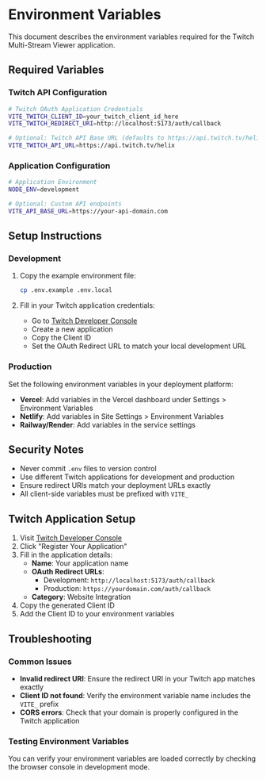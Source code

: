 # Environment Variables

This document describes the environment variables required for the Twitch Multi-Stream Viewer application.

## Required Variables

### Twitch API Configuration

```bash
# Twitch OAuth Application Credentials
VITE_TWITCH_CLIENT_ID=your_twitch_client_id_here
VITE_TWITCH_REDIRECT_URI=http://localhost:5173/auth/callback

# Optional: Twitch API Base URL (defaults to https://api.twitch.tv/helix)
VITE_TWITCH_API_URL=https://api.twitch.tv/helix
```

### Application Configuration

```bash
# Application Environment
NODE_ENV=development

# Optional: Custom API endpoints
VITE_API_BASE_URL=https://your-api-domain.com
```

## Setup Instructions

### Development

1. Copy the example environment file:
   ```bash
   cp .env.example .env.local
   ```

2. Fill in your Twitch application credentials:
   - Go to [Twitch Developer Console](https://dev.twitch.tv/console)
   - Create a new application
   - Copy the Client ID
   - Set the OAuth Redirect URL to match your local development URL

### Production

Set the following environment variables in your deployment platform:

- **Vercel**: Add variables in the Vercel dashboard under Settings > Environment Variables
- **Netlify**: Add variables in Site Settings > Environment Variables
- **Railway/Render**: Add variables in the service settings

## Security Notes

- Never commit `.env` files to version control
- Use different Twitch applications for development and production
- Ensure redirect URIs match your deployment URLs exactly
- All client-side variables must be prefixed with `VITE_`

## Twitch Application Setup

1. Visit [Twitch Developer Console](https://dev.twitch.tv/console)
2. Click "Register Your Application"
3. Fill in the application details:
   - **Name**: Your application name
   - **OAuth Redirect URLs**: 
     - Development: `http://localhost:5173/auth/callback`
     - Production: `https://yourdomain.com/auth/callback`
   - **Category**: Website Integration
4. Copy the generated Client ID
5. Add the Client ID to your environment variables

## Troubleshooting

### Common Issues

- **Invalid redirect URI**: Ensure the redirect URI in your Twitch app matches exactly
- **Client ID not found**: Verify the environment variable name includes the `VITE_` prefix
- **CORS errors**: Check that your domain is properly configured in the Twitch application

### Testing Environment Variables

You can verify your environment variables are loaded correctly by checking the browser console in development mode.